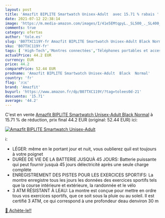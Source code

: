 ```yaml
---
layout: post
title: 'Amazfit BIPLITE Smartwatch Unisex-Adult  avec 15.71 % rabais '
date: 2021-07-12 22:38:14
image: 'https://m.media-amazon.com/images/I/41e5EMtqpyL._SL500_._SL400_.jpg'
comments: true
category: ofertas
author: 'tole.es'
slug: 'B07TXC119Y-fr Amazfit BIPLITE Smartwatch Unisex-Adult Black Normal'
sku: 'B07TXC119Y-fr'
tags: [ 'High-Tech','Montres connectées','Téléphones portables et accessoires','amazfit', ]
actualPrice: 44.2 EUR
currency: EUR
price: 44.2
comparePrice: 52.44 EUR
prodname: 'Amazfit BIPLITE Smartwatch Unisex-Adult  Black  Normal'
country: 'fr'
flag: '🇫🇷'
brand: 'Amazfit'
buyurl: 'https://www.amazon.fr/dp/B07TXC119Y/?tag=tolees0d-21'
descuento: '15.71'
average: '44.2'
---
```


C'est en vente [Amazfit BIPLITE Smartwatch Unisex-Adult  Black  Normal](https://www.amazon.fr/dp/B07TXC119Y/?tag=tolees0d-21)  à  15.71 % de réduction, prix final  44.2 EUR (original: 52.44 EUR) ici:

[![Amazfit BIPLITE Smartwatch Unisex-Adult ](https://m.media-amazon.com/images/I/41e5EMtqpyL._SL500_._SL400_.jpg)](https://www.amazon.fr/dp/B07TXC119Y/?tag=tolees0d-21)

ℹ️:

- LÉGER: même en le portant jour et nuit, vous oublierez quil est toujours à votre poignet
- DURÉE DE VIE DE LA BATTERIE JUSQUÀ 45 JOURS: Batterie puissante qui peut fournir jusquà 45 jours délectricité après une seule charge complète
- ENREGISTREMENT DES PISTES POUR LES EXERCICES SPORTIFS: La montre enregistre tous les jours les données des exercices sportifs tels que la course intérieure et extérieure, la randonnée et le vélo
- 3 ATM RÉSISTANT À LEAU: La montre est conçue pour mettre en ordre tous vos exercices sportifs, que ce soit sous la pluie ou au soleil. Il est certifié 3 ATM, ce qui correspond à une profondeur deau denviron 30 m

[🛒 Achète-le!!](https://www.amazon.fr/dp/B07TXC119Y/?tag=tolees0d-21)
